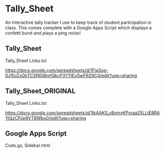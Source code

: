 # Tally_Sheet
An interactive tally tracker I use to keep track of student participation in class.  This comes complete with a Google Apps Script which displays a confetti burst and plays a ping noise!

## Tally_Sheet
Tally_Sheet Links.txt

https://docs.google.com/spreadsheets/d/1Fja3ug-0J1IUZxQhTCSf6GBmfQkcP3Y7tEySwFR29C4/edit?usp=sharing

## Tally_Sheet_ORIGINAL
Tally_Sheet Links.txt

https://docs.google.com/spreadsheets/d/1IkAAK0_v8xmyKPvraa25LLtE8RAYiQzCPJp9VTBWbu0/edit?usp=sharing

## Google Apps Script
Cods.gs, Sidebar.html
